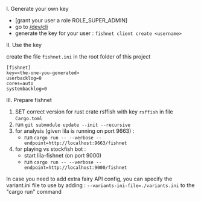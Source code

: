 I. Generate your own key

- [grant your user a role ROLE_SUPER_ADMIN]
- go to [/dev/cli](http://localhost:9663/dev/cli)
- generate the key for your user : `fishnet client create <username>`

II. Use the key

create the file `fishnet.ini` in the root folder of this project

```
[fishnet]
key=<the-one-you-generated>
userbacklog=0
cores=auto
systembacklog=0
```

III. Prepare fishnet

1. SET correct version for rust crate rsffish with key `rsffish` in file `Cargo.toml`
2. run `git submodule update --init --recursive`
3. for analysis (given lila is running on port 9663) :
   - run `cargo run -- --verbose --endpoint=http://localhost:9663/fishnet`
4. for playing vs stockfish bot :
   - start lila-fishnet (on port 9000)
   - run `cargo run -- --verbose --endpoint=http://localhost:9000/fishnet `

In case you need to add extra fairy API config, you can specify the variant.ini file to use by adding : `--variants-ini-file=./variants.ini` to the "cargo run" command

